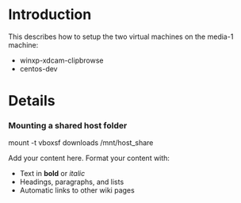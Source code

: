 # Introduction #

This describes how to setup the two virtual machines on the media-1 machine:
  * winxp-xdcam-clipbrowse
  * centos-dev


# Details #

### Mounting a shared host folder ###

mount -t vboxsf downloads /mnt/host\_share

Add your content here.  Format your content with:
  * Text in **bold** or _italic_
  * Headings, paragraphs, and lists
  * Automatic links to other wiki pages